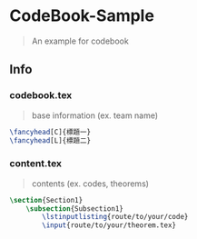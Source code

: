 # CodeBook-Sample
> An example for codebook

## Info

### codebook.tex
> base information (ex. team name)
```tex
\fancyhead[C]{標題一}
\fancyhead[L]{標題二}
```

### content.tex
> contents (ex. codes, theorems)
```tex
\section{Section1}
    \subsection{Subsection1}
        \lstinputlisting{route/to/your/code}
        \input{route/to/your/theorem.tex}
```